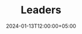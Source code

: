 ---
title: "Leaders"
date: 2024-01-13T12:00:00+05:00
icon: "ti-briefcase"
description: "Drastically increase security in your business"
type: "docs"
weight: 1
---
